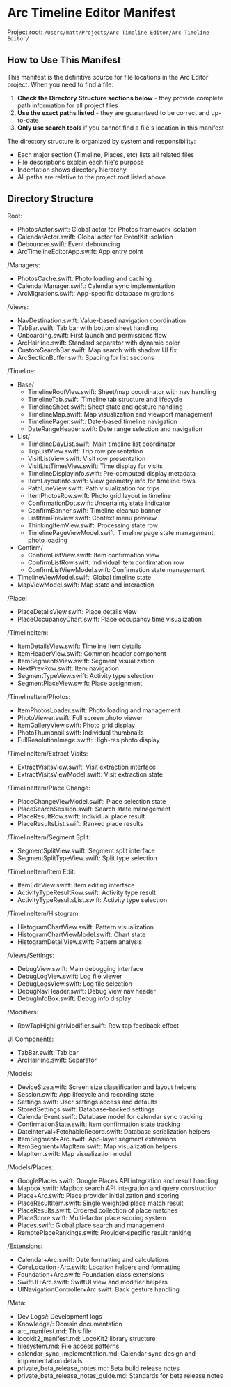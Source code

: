 # Arc Timeline Editor Manifest

Project root: `/Users/matt/Projects/Arc Timeline Editor/Arc Timeline Editor/`

## How to Use This Manifest

This manifest is the definitive source for file locations in the Arc Editor project. When you need to find a file:

1. **Check the Directory Structure sections below** - they provide complete path information for all project files
2. **Use the exact paths listed** - they are guaranteed to be correct and up-to-date
3. **Only use search tools** if you cannot find a file's location in this manifest

The directory structure is organized by system and responsibility:
- Each major section (Timeline, Places, etc) lists all related files
- File descriptions explain each file's purpose
- Indentation shows directory hierarchy
- All paths are relative to the project root listed above

## Directory Structure

Root:
- PhotosActor.swift: Global actor for Photos framework isolation
- CalendarActor.swift: Global actor for EventKit isolation
- Debouncer.swift: Event debouncing
- ArcTimelineEditorApp.swift: App entry point

/Managers:
- PhotosCache.swift: Photo loading and caching
- CalendarManager.swift: Calendar sync implementation
- ArcMigrations.swift: App-specific database migrations

/Views:
- NavDestination.swift: Value-based navigation coordination
- TabBar.swift: Tab bar with bottom sheet handling
- Onboarding.swift: First launch and permissions flow
- ArcHairline.swift: Standard separator with dynamic color
- CustomSearchBar.swift: Map search with shadow UI fix
- ArcSectionBuffer.swift: Spacing for list sections

/Timeline:
- Base/
  - TimelineRootView.swift: Sheet/map coordinator with nav handling
  - TimelineTab.swift: Timeline tab structure and lifecycle
  - TimelineSheet.swift: Sheet state and gesture handling
  - TimelineMap.swift: Map visualization and viewport management
  - TimelinePager.swift: Date-based timeline navigation
  - DateRangeHeader.swift: Date range selection and navigation
- List/
  - TimelineDayList.swift: Main timeline list coordinator
  - TripListView.swift: Trip row presentation
  - VisitListView.swift: Visit row presentation
  - VisitListTimesView.swift: Time display for visits
  - TimelineDisplayInfo.swift: Pre-computed display metadata
  - ItemLayoutInfo.swift: View geometry info for timeline rows
  - PathLineView.swift: Path visualization for trips
  - ItemPhotosRow.swift: Photo grid layout in timeline
  - ConfirmationDot.swift: Uncertainty state indicator
  - ConfirmBanner.swift: Timeline cleanup banner
  - ListItemPreview.swift: Context menu preview
  - ThinkingItemView.swift: Processing state row
  - TimelinePageViewModel.swift: Timeline page state management, photo loading
- Confirm/
  - ConfirmListView.swift: Item confirmation view
  - ConfirmListRow.swift: Individual item confirmation row
  - ConfirmListViewModel.swift: Confirmation state management
- TimelineViewModel.swift: Global timeline state
- MapViewModel.swift: Map state and interaction

/Place:
- PlaceDetailsView.swift: Place details view
- PlaceOccupancyChart.swift: Place occupancy time visualization

/TimelineItem:
- ItemDetailsView.swift: Timeline item details
- ItemHeaderView.swift: Common header component
- ItemSegmentsView.swift: Segment visualization
- NextPrevRow.swift: Item navigation
- SegmentTypeView.swift: Activity type selection
- SegmentPlaceView.swift: Place assignment

/TimelineItem/Photos:
- ItemPhotosLoader.swift: Photo loading and management
- PhotoViewer.swift: Full screen photo viewer
- ItemGalleryView.swift: Photo grid display
- PhotoThumbnail.swift: Individual thumbnails
- FullResolutionImage.swift: High-res photo display

/TimelineItem/Extract Visits:
- ExtractVisitsView.swift: Visit extraction interface
- ExtractVisitsViewModel.swift: Visit extraction state

/TimelineItem/Place Change:
- PlaceChangeViewModel.swift: Place selection state
- PlaceSearchSession.swift: Search state management
- PlaceResultRow.swift: Individual place result
- PlaceResultsList.swift: Ranked place results

/TimelineItem/Segment Split:
- SegmentSplitView.swift: Segment split interface
- SegmentSplitTypeView.swift: Split type selection

/TimelineItem/Item Edit:
- ItemEditView.swift: Item editing interface
- ActivityTypeResultRow.swift: Activity type result
- ActivityTypeResultsList.swift: Activity type selection

/TimelineItem/Histogram:
- HistogramChartView.swift: Pattern visualization
- HistogramChartViewModel.swift: Chart state
- HistogramDetailView.swift: Pattern analysis

/Views/Settings:
- DebugView.swift: Main debugging interface
- DebugLogView.swift: Log file viewer
- DebugLogsView.swift: Log file selection
- DebugNavHeader.swift: Debug view nav header
- DebugInfoBox.swift: Debug info display

/Modifiers:
- RowTapHighlightModifier.swift: Row tap feedback effect

UI Components:
- TabBar.swift: Tab bar
- ArcHairline.swift: Separator

/Models:
- DeviceSize.swift: Screen size classification and layout helpers
- Session.swift: App lifecycle and recording state
- Settings.swift: User settings access and defaults
- StoredSettings.swift: Database-backed settings
- CalendarEvent.swift: Database model for calendar sync tracking
- ConfirmationState.swift: Item confirmation state tracking
- DateInterval+FetchableRecord.swift: Database serialization helpers
- ItemSegment+Arc.swift: App-layer segment extensions
- ItemSegment+MapItem.swift: Map visualization helpers
- MapItem.swift: Map visualization model

/Models/Places:
- GooglePlaces.swift: Google Places API integration and result handling
- Mapbox.swift: Mapbox search API integration and query construction
- Place+Arc.swift: Place provider initialization and scoring
- PlaceResultItem.swift: Single weighted place match result
- PlaceResults.swift: Ordered collection of place matches
- PlaceScore.swift: Multi-factor place scoring system
- Places.swift: Global place search and management
- RemotePlaceRankings.swift: Provider-specific result ranking

/Extensions:
- Calendar+Arc.swift: Date formatting and calculations
- CoreLocation+Arc.swift: Location helpers and formatting
- Foundation+Arc.swift: Foundation class extensions
- SwiftUI+Arc.swift: SwiftUI view and modifier helpers
- UINavigationController+Arc.swift: Back gesture handling

/Meta:
- Dev Logs/: Development logs
- Knowledge/: Domain documentation
- arc_manifest.md: This file
- locokit2_manifest.md: LocoKit2 library structure
- filesystem.md: File access patterns
- calendar_sync_implementation.md: Calendar sync design and implementation details
- private_beta_release_notes.md: Beta build release notes
- private_beta_release_notes_guide.md: Standards for beta release notes
